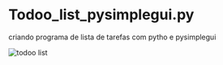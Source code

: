 # Todoo_list_pysimplegui.py
criando programa de lista de tarefas com pytho e pysimplegui


![todoo list](https://user-images.githubusercontent.com/78705874/146393322-5a4ebb14-54c5-4c5c-ad81-8c1f778f0a3d.JPG)
